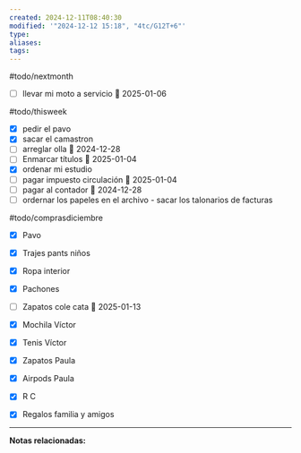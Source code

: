 ```yaml
---
created: 2024-12-11T08:40:30
modified: '"2024-12-12 15:18", "4tc/G12T+6"'
type: 
aliases: 
tags: 
---
```

#todo/nextmonth
- [ ] llevar mi moto a servicio 📅 2025-01-06

#todo/thisweek
* [x] pedir el pavo 
* [x] sacar el camastron
* [ ] arreglar olla 📅 2024-12-28
* [ ] Enmarcar títulos 📅 2025-01-04
* [x] ordenar mi estudio
* [ ] pagar impuesto circulación 📅 2025-01-04
* [ ] pagar al contador 📅 2024-12-28
* [ ] ordernar los papeles en el archivo - sacar los talonarios de facturas

#todo/comprasdiciembre
- [x] Pavo
- [x] Trajes pants niños
- [x] Ropa interior
- [x] Pachones
- [ ] Zapatos cole cata 📅 2025-01-13
- [x] Mochila Víctor
- [x] Tenis Víctor
- [x] Zapatos Paula
- [x] Airpods Paula
- [x] R C
- [x] Regalos familia y amigos


--- 
 **Notas relacionadas:**
 